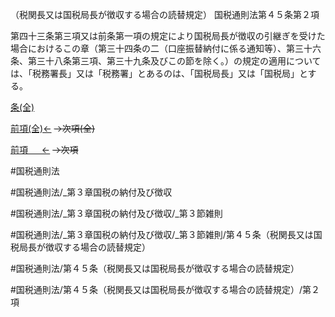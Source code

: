（税関長又は国税局長が徴収する場合の読替規定）
国税通則法第４５条第２項

第四十三条第三項又は前条第一項の規定により国税局長が徴収の引継ぎを受けた場合におけるこの章（第三十四条の二（口座振替納付に係る通知等）、第三十六条、第三十八条第三項、第三十九条及びこの節を除く。）の規定の適用については、「税務署長」又は「税務署」とあるのは、「国税局長」又は「国税局」とする。

[条(全)](国税通則法＿＿＿＿＿第４５条_.md)

[前項(全)←](国税通則法＿＿＿＿＿第４５条第１項_.md)  ~~→次項(全)~~

[前項 　 ←](国税通則法＿＿＿＿＿第４５条第１項.md)  ~~→次項~~



#国税通則法

#国税通則法/_第３章国税の納付及び徴収

#国税通則法/_第３章国税の納付及び徴収/_第３節雑則

#国税通則法/_第３章国税の納付及び徴収/_第３節雑則/第４５条（税関長又は国税局長が徴収する場合の読替規定）

#国税通則法/第４５条（税関長又は国税局長が徴収する場合の読替規定）

#国税通則法/第４５条（税関長又は国税局長が徴収する場合の読替規定）/第２項

